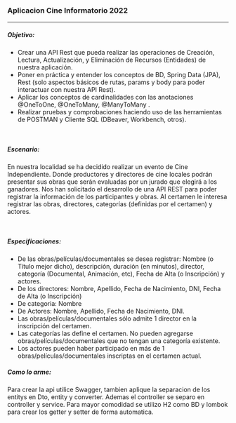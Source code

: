 <h3>Aplicacion Cine Informatorio 2022</h3>
<hr>

<h5>Objetivo:</h5>
<ul>
<li>
Crear una API Rest que pueda realizar las operaciones de Creación,
Lectura, Actualización, y Eliminación de Recursos (Entidades) de
nuestra aplicación.
</li>
<li>
Poner en práctica y entender los conceptos de BD, Spring Data (JPA),
Rest (solo aspectos básicos de rutas, params y body para poder
interactuar con nuestra API Rest).
</li>
<li>
Aplicar los conceptos de cardinalidades con las anotaciones
@OneToOne, @OneToMany, @ManyToMany .
</li>
<li>
Realizar pruebas y comprobaciones haciendo uso de las herramientas
de POSTMAN y Cliente SQL (DBeaver, Workbench, otros).
</li>
</ul>

<br>
<h5>Escenario:</h5>
<p>En nuestra localidad se ha decidido realizar un evento de Cine
Independiente. Donde productores y directores de cine locales podrán
presentar sus obras que serán evaluadas por un jurado que elegirá a los
ganadores.
Nos han solicitado el desarrollo de una API REST para poder registrar la
información de los participantes y obras. Al certamen le interesa registrar las
obras, directores, categorías (definidas por el certamen) y actores.
</p>
<br>

<h5>Especificaciones:</h5>
<ul>
<li>De las obras/películas/documentales se desea registrar: Nombre (o
Título mejor dicho), descripción, duración (en minutos), director,
categoría (Documental, Animación, etc), Fecha de Alta (o Inscripción) y
actores.</li>
<li>De los directores: Nombre, Apellido, Fecha de Nacimiento, DNI, Fecha
de Alta (o Inscripción)</li>
<li>De categoria: Nombre</li>
<li>De Actores: Nombre, Apellido, Fecha de Nacimiento, DNI.</li>
<li>Las obras/películas/documentales sólo admite 1 director en la
inscripción del certamen.
</li>
<li>Las categorías las define el certamen. No pueden agregarse
obras/películas/documentales que no tengan una categoría existente.</li>
<li>Los actores pueden haber participado en más de 1
obras/películas/documentales inscriptas en el certamen actual.</li>
</ul>

<h5>Como lo arme:</h5>
<p>Para crear la api utilice Swagger, tambien aplique la separacion de los 
entitys en Dto, entity y converter. Ademas el controller se separo en
controller y service.
Para mayor comodidad se utilizo H2 como BD y lombok para crear los 
getter y setter de forma automatica.</p>